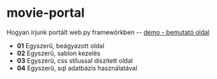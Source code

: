 movie-portal
============
Hogyan írjunk portált web.py framewörkben  -- [demo - bemutató oldal](http://part-mozi.hu)

* **01**  Egyszerű, beágyazott oldal
* **02**  Egyszerű, sablon kezelés
* **03**  Egyszerű, css stílussal díszített oldal
* **04**  Egyszerű, sql adatbázis használatával
